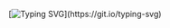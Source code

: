 [![Typing SVG](https://readme-typing-svg.herokuapp.com?font=Fira+Code&pause=1000&center=falso&vCenter=falso&repeat=verdadeiro&random=falso&width=435&separator=%3C&lines=Salve!+Me+chamo+Jo%C3%A3o+Adelson;)](https://git.io/typing-svg)
